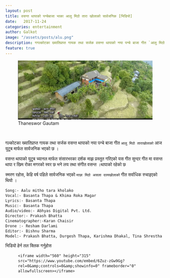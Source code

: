 ```yaml
---
layout: post
title: वसन्त थापाको पन्चेबाजा भाका आलु मिठो तारा खोलाको सार्वजनिक [भिडियो]
date:   2017-11-24
categories: entertainment
author: Galkot
image: "/assets/posts/alu.png"
description: गगल्कोटका ख्यातिप्राप्त गायक तथा सर्जक वसन्त थापाको नया पन्चे बाजा गीत `आलु मिठो ताराखोलाको` आज युटुब मार्फत सार्वजनिक भएको छ । ..| Galkot Municipality, Basanta Thapa, PancheBaja Song, News, Khabar, Information
feature: true
---
```


<figure><img src="/assets/posts/alu.png" align="middle;"><figcaption>Thaneswor Gautam</figcaption></figure>
<br>

गल्कोटका ख्यातिप्राप्त गायक तथा सर्जक वसन्त थापाको नया पन्चे बाजा गीत `आलु मिठो ताराखोलाको` आज युटुब मार्फत सार्वजनिक भएको छ ।

वसन्त थापाको युटुब च्यानल मार्फत संसारभरका दर्शक माझ प्रस्तुत गरिएको यस गीत सुन्दर गीत मा वसन्त थापा र खिम रोका मगरको स्वर  छ भने लय तथा संगीत वसन्त ।थापाको रहेको छ 

स्मरण रहोस, केहि वर्ष पहिले सार्वजनिक भएको `माछा मिठो असला दरमखोलाको` गीत सर्वाधिक रुचाइएको थियो ।

	Song:- Aalu mitho tara kholako
	Vocal:- Basanta Thapa & Khima Roka Magar
	Lyrics:- Basanta Thapa 
	Music:- Basanta Thapa 
	Audio/video:- Abhyas Digital Pvt. Ltd. 
	Director:- Prakash Bhatta 
	Cinematographer:-Karan Chaisir 
	Drone :- Resham Darlami 
	Editor:- Bishnu Sharma 
	Model:- Prakash Bhatta, Durgesh Thapa, Karishma Dhakal, Tina Shrestha 






भिडियो हेर्न तल क्लिक गर्नुहोस



<div class="abc">
	<figure class="op-interactive">
  
	<iframe width="560" height="315" src="https://www.youtube.com/embed/6Zuz-zGw9Gg?rel=0&amp;controls=0&amp;showinfo=0" frameborder="0" allowfullscreen></iframe>
</div>
